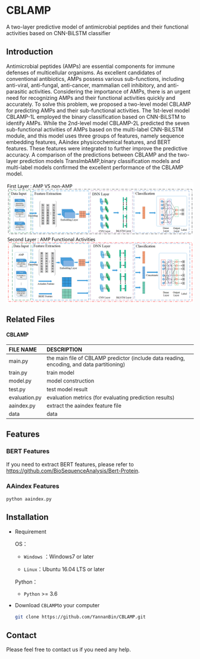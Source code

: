 # CBLAMP
A two-layer predictive model of antimicrobial peptides and their functional activities based on CNN-BiLSTM classifier


## Introduction
Antimicrobial peptides (AMPs) are essential components for immune defenses of multicellular organisms. As excellent candidates of conventional antibiotics, AMPs possess various sub-functions, including anti-viral, anti-fungal, anti-cancer, mammalian cell inhibitory, and anti-parasitic activities. Considering the importance of AMPs, there is an urgent need for recognizing AMPs and their functional activities quickly and accurately. To solve this problem, we proposed a two-level model CBLAMP for predicting AMPs and their sub-functional activities. The 1st-level model CBLAMP-1L employed the binary classification based on CNN-BiLSTM to identify AMPs. While the 2nd-level model CBLAMP-2L predicted the seven sub-functional activities of AMPs based on the multi-label CNN-BiLSTM module, and this model uses three groups of features, namely sequence embedding features, AAindex physicochemical features, and BERT features. These features were integrated to further improve the predictive accuracy. A comparison of the predictions between CBLAMP and the two-layer prediction models TransImbAMP,binary classification models and multi-label models confirmed the excellent performance of the CBLAMP model.

![draft](./figures/framework.png)


## Related Files

#### CBLAMP

| FILE NAME           | DESCRIPTION                                                  |
| :------------------ | :----------------------------------------------------------- |
| main.py             | the main file of CBLAMP predictor (include data reading, encoding, and data partitioning) |
| train.py            | train model |
| model.py            | model construction |
| test.py             | test model result |
| evaluation.py       | evaluation metrics (for evaluating prediction results) |
| aaindex.py          | extract the aaindex feature file           |
| data                | data         |


## Features

### BERT Features

If you need to extract BERT features, please refer to https://github.com/BioSequenceAnalysis/Bert-Protein.

### AAindex Features
```
python aaindex.py
```


## Installation
- Requirement
  
  OS：
  
  - `Windows` ：Windows7 or later
  
  - `Linux`：Ubuntu 16.04 LTS or later
  
  Python：
  
  - `Python` >= 3.6
  
- Download `CBLAMP`to your computer

  ```bash
  git clone https://github.com/YannanBin/CBLAMP.git
  ```

## Contact
Please feel free to contact us if you need any help.
